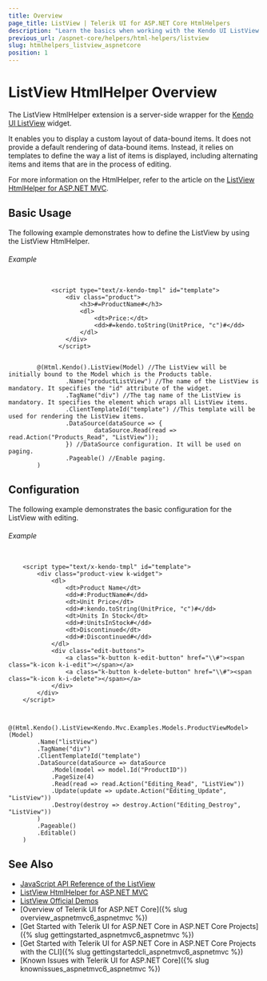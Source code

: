 ```yaml
---
title: Overview
page_title: ListView | Telerik UI for ASP.NET Core HtmlHelpers
description: "Learn the basics when working with the Kendo UI ListView HtmlHelper for ASP.NET Core (MVC 6 or ASP.NET Core MVC)."
previous_url: /aspnet-core/helpers/html-helpers/listview
slug: htmlhelpers_listview_aspnetcore
position: 1
---
```


# ListView HtmlHelper Overview

The ListView HtmlHelper extension is a server-side wrapper for the [Kendo UI ListView](http://demos.telerik.com/aspnet-mvc/listview/index) widget.

It enables you to display a custom layout of data-bound items. It does not provide a default rendering of data-bound items. Instead, it relies on templates to define the way a list of items is displayed, including alternating items and items that are in the process of editing.

For more information on the HtmlHelper, refer to the article on the [ListView HtmlHelper for ASP.NET MVC](http://docs.telerik.com/aspnet-mvc/helpers/listview/overview).

## Basic Usage

The following example demonstrates how to define the ListView by using the ListView HtmlHelper.

###### Example

```Template

		    <script type="text/x-kendo-tmpl" id="template">
    			<div class="product">
			        <h3>#=ProductName#</h3>
			        <dl>
			            <dt>Price:</dt>
			            <dd>#=kendo.toString(UnitPrice, "c")#</dd>
			        </dl>
		    	</div>
			  </script>
```
```Razor

        @(Html.Kendo().ListView(Model) //The ListView will be initially bound to the Model which is the Products table.
                .Name("productListView") //The name of the ListView is mandatory. It specifies the "id" attribute of the widget.
				.TagName("div") //The tag name of the ListView is mandatory. It specifies the element which wraps all ListView items.
                .ClientTemplateId("template") //This template will be used for rendering the ListView items.
				.DataSource(dataSource => {
    				  	dataSource.Read(read => read.Action("Products_Read", "ListView"));
			  	}) //DataSource configuration. It will be used on paging.
                .Pageable() //Enable paging.
        )
```

## Configuration

The following example demonstrates the basic configuration for the ListView with editing.

###### Example

```Template

	<script type="text/x-kendo-tmpl" id="template">
	    <div class="product-view k-widget">
	        <dl>
	            <dt>Product Name</dt>
	            <dd>#:ProductName#</dd>
	            <dt>Unit Price</dt>
	            <dd>#:kendo.toString(UnitPrice, "c")#</dd>
	            <dt>Units In Stock</dt>
	            <dd>#:UnitsInStock#</dd>
	            <dt>Discontinued</dt>
	            <dd>#:Discontinued#</dd>
	        </dl>
	        <div class="edit-buttons">
	            <a class="k-button k-edit-button" href="\\#"><span class="k-icon k-i-edit"></span></a>
	            <a class="k-button k-delete-button" href="\\#"><span class="k-icon k-i-delete"></span></a>
	        </div>
	    </div>
	</script>
```
```Razor

	@(Html.Kendo().ListView<Kendo.Mvc.Examples.Models.ProductViewModel>(Model)
	    .Name("listView")
	    .TagName("div")
	    .ClientTemplateId("template")
	    .DataSource(dataSource => dataSource
	        .Model(model => model.Id("ProductID"))
	        .PageSize(4)
	        .Read(read => read.Action("Editing_Read", "ListView"))
	        .Update(update => update.Action("Editing_Update", "ListView"))
	        .Destroy(destroy => destroy.Action("Editing_Destroy", "ListView"))
	    )
	    .Pageable()
	    .Editable()
	)
```

## See Also

* [JavaScript API Reference of the ListView](https://docs.telerik.com/kendo-ui/api/javascript/ui/listview)
* [ListView HtmlHelper for ASP.NET MVC](https://docs.telerik.com/aspnet-mvc/helpers/listview/overview)
* [ListView Official Demos](https://demos.telerik.com/aspnet-core/listview/index)
* [Overview of Telerik UI for ASP.NET Core]({% slug overview_aspnetmvc6_aspnetmvc %})
* [Get Started with Telerik UI for ASP.NET Core in ASP.NET Core Projects]({% slug gettingstarted_aspnetmvc6_aspnetmvc %})
* [Get Started with Telerik UI for ASP.NET Core in ASP.NET Core Projects with the CLI]({% slug gettingstartedcli_aspnetmvc6_aspnetmvc %})
* [Known Issues with Telerik UI for ASP.NET Core]({% slug knownissues_aspnetmvc6_aspnetmvc %})
